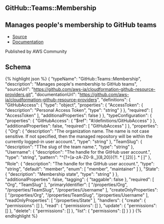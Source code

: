 
## GitHub::Teams::Membership

## Manages people&#39;s membership to GitHub teams

- [Source](https:&#x2F;&#x2F;github.com&#x2F;aws-ia&#x2F;cloudformation-github-resource-providers.git) 
- [Documentation]()

Published by AWS Community

## Schema
{% highlight json %}
{
    "typeName": "GitHub::Teams::Membership",
    "description": "Manages people's membership to GitHub teams",
    "sourceUrl": "https://github.com/aws-ia/cloudformation-github-resource-providers.git",
    "documentationUrl": "https://github.com/aws-ia/cloudformation-github-resource-providers",
    "definitions": {
        "GitHubAccess": {
            "type": "object",
            "properties": {
                "AccessToken": {
                    "description": "Personal Access Token",
                    "type": "string"
                }
            },
            "required": [
                "AccessToken"
            ],
            "additionalProperties": false
        }
    },
    "typeConfiguration": {
        "properties": {
            "GitHubAccess": {
                "$ref": "#/definitions/GitHubAccess"
            }
        },
        "additionalProperties": false,
        "required": [
            "GitHubAccess"
        ]
    },
    "properties": {
        "Org": {
            "description": "The organization name. The name is not case sensitive. If not specified, then the managed repository will be within the currently logged-in user account.",
            "type": "string"
        },
        "TeamSlug": {
            "description": "TThe slug of the team name.",
            "type": "string"
        },
        "Username": {
            "description": "The handle for the GitHub user account.",
            "type": "string",
            "pattern": "^(?=[a-zA-Z0-9._]{8,20}$)(?!.*[_.]{2})[^_.].*[^_.]$"
        },
        "Role": {
            "description": "The handle for the GitHub user account.",
            "type": "string",
            "default": "member",
            "enum": [
                "member",
                "maintainer"
            ]
        },
        "State": {
            "description": "Membership state",
            "type": "string"
        }
    },
    "additionalProperties": false,
    "tagging": {
        "taggable": false
    },
    "required": [
        "Org",
        "TeamSlug"
    ],
    "primaryIdentifier": [
        "/properties/Org",
        "/properties/TeamSlug",
        "/properties/Username"
    ],
    "createOnlyProperties": [
        "/properties/Org",
        "/properties/TeamSlug",
        "/properties/Username"
    ],
    "readOnlyProperties": [
        "/properties/State"
    ],
    "handlers": {
        "create": {
            "permissions": []
        },
        "read": {
            "permissions": []
        },
        "update": {
            "permissions": []
        },
        "delete": {
            "permissions": []
        },
        "list": {
            "permissions": []
        }
    }
}
{% endhighlight %}

